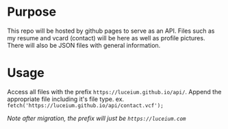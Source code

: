 # Purpose

This repo will be hosted by github pages to serve as an API.
Files such as my resume and vcard (contact) will be here as well as profile pictures.
There will also be JSON files with general information.

# Usage

Access all files with the prefix `https://luceium.github.io/api/`.
Append the appropriate file including it's file type.
ex. `fetch('https://luceium.github.io/api/contact.vcf');`

_Note after migration, the prefix will just be `https://luceium.com`_
